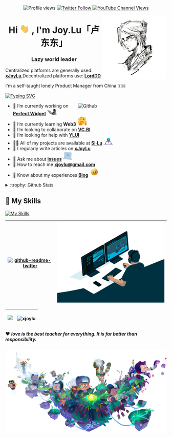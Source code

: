 <p align="center">
    <a>
	<img src="https://gpvc.arturio.dev/xJoyLu" alt="Profile views">
    </a>
    <a href="https://twitter.com/xjoylu">
        <img alt="Twitter Follow" src="https://img.shields.io/twitter/follow/xjoylu?style=social">
    </a>
     <a href="https://www.youtube.com/channel/UCWVEqVG_4mtpN19axLVzaQA">
        <img alt="YouTube Channel Views" src="https://img.shields.io/youtube/channel/views/UCWVEqVG_4mtpN19axLVzaQA">
     </a>
</p>

<img align="right" width="200" height="200" alt="xJoyLu" src="https://github.com/xJoyLu/xJoyLu/blob/main/assets/logo.png?raw=true"/>

<h1 align="center">Hi <img src="https://github.com/xJoyLu/xJoyLu/blob/main/assets/Hi.gif?raw=true" width="30"> , I'm Joy.Lu「卢东东」</h1>
<h3 align="center">Lazy world leader</h3>

Centralized platforms are generally used: **[xJoyLu](https://xjoylu.com)**,Decentralized platforms use: **[LordDD](https://lorddd.com)**

I'm a self-taught lonely Product Manager from China 🇮🇳

[![Typing SVG](https://readme-typing-svg.herokuapp.com?lines=%F0%9F%9B%B5%E5%BC%80%E6%91%A9%E6%89%98%E7%9A%84%E3%80%8C%E7%A4%BE%E4%BC%9A%E5%BA%95%E5%B1%82%E6%B5%81%E6%B5%AA%E6%B1%89%E3%80%8D;%F0%9F%8E%B9%E5%BC%B9%E9%B8%A1%E6%AF%9B%E7%9A%84%E3%80%8C%E7%A4%BE%E4%BC%9A%E5%BA%95%E5%B1%82%E6%B5%81%E6%B5%AA%E6%B1%89%E3%80%8D;%F0%9F%93%B8%E6%8B%8D%E7%85%A7%E7%89%87%E7%9A%84%E3%80%8C%E7%A4%BE%E4%BC%9A%E5%BA%95%E5%B1%82%E6%B5%81%E6%B5%AA%E6%B1%89%E3%80%8D;%F0%9F%8E%AE%E6%89%93%E6%B8%B8%E6%88%8F%E7%9A%84%E3%80%8C%E7%A4%BE%E4%BC%9A%E5%BA%95%E5%B1%82%E6%B5%81%E6%B5%AA%E6%B1%89%E3%80%8D;%E2%9C%8D%E5%86%99%E6%96%87%E5%AD%97%E7%9A%84%E3%80%8C%E7%A4%BE%E4%BC%9A%E5%BA%95%E5%B1%82%E6%B5%81%E6%B5%AA%E6%B1%89%E3%80%8D)](https://git.io/typing-svg)

<img width="55%" align="right" alt="Github" src="https://raw.githubusercontent.com/onimur/.github/master/.resources/git-header.svg" />

- 🔭 I’m currently working on **[Perfect Widget](https://apps.apple.com/cn/app/perfect-widget-%E4%B8%93%E5%B1%9E%E5%AE%8C%E7%BE%8E%E5%B0%8F%E7%BB%84%E4%BB%B6%E4%B8%BB%E9%A2%98%E5%85%85%E7%94%B5%E5%8A%A8%E6%80%81/id1619262787)** <img src="https://github.com/xJoyLu/xJoyLu/blob/main/assets/pilipala.gif?raw=true" width="30">
- 🌱 I’m currently learning **Web3** <img src="https://github.com/xJoyLu/xJoyLu/blob/main/assets/hmm.gif?raw=true" width="30">
- 👯 I’m looking to collaborate on **[VC.BI](https://vc.bi)**
- 🤝 I’m looking for help with **[YLUI](https://github.com/xJoyLu/ylui)**
- 👨‍💻 All of my projects are available at **[Si·Lu](https://si.lu)** <img src="https://github.com/xJoyLu/xJoyLu/blob/main/assets/Developer.gif?raw=true" width="30">
- 📝 I regularly write articles on **[xJoyLu](https://xjoylu.com)** 
- 💬 Ask me about **[issues](https://github.com/xJoyLu/xJoyLu/issues)** <img src="https://github.com/xJoyLu/xJoyLu/blob/main/assets/pc.gif?raw=true" width="30">
- 💌 How to reach me **xjoylu@gmail.com**
- 📄 Know about my experiences **[Blog](https://ldd.cc)** <img src="https://github.com/xJoyLu/xJoyLu/blob/main/assets/bink.gif?raw=true" width="30">
<details>
<summary>:trophy: Github Stats</summary>
<img src="https://github-profile-trophy.vercel.app/?username=xJoyLu">
</details>

## 🧰 My Skills

[![My Skills](https://skillicons.dev/icons?i=md,html,css,js,php,mysql,py,qt,bootstrap,vue,figma,ai,ae,ps,swift,aws,gcp,codepen,discord,stackoverflow,raspberrypi,instagram,twitter,linkedin,docker,bots,electron,github,wordpress,cloudflare&theme=light)](https://skillicons.dev)

|[![github-readme-twitter](https://github-readme-twitter.gazf.vercel.app/api?id=xJoyLu)](https://twitter.com/xjoylu)|<img width="480" src="https://github.com/xJoyLu/xJoyLu/blob/main/assets/code.gif?raw=true">|
|---|---|

|<p><img src="https://bad-apple-github-readme.vercel.app/api?show_bg=1&username=xJoyLu"></p>|<p><img align="center" src="https://github-readme-streak-stats.herokuapp.com/?user=xjoylu&" alt="xjoylu" /></p>|
|---|---|

 <a>❤️ ***love is the best teacher for everything. It is far better than responsibility.***</a>

<h3 align="center"><img align="center" width="600" src="https://github.com/xJoyLu/xJoyLu/blob/main/assets/github.png?raw=true"></h3>
